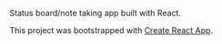 Status board/note taking app built with React.

This project was bootstrapped with [Create React App](https://github.com/facebookincubator/create-react-app).
